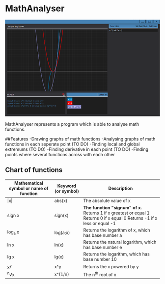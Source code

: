# MathAnalyser

![Screenshot](https://github.com/MathMark/MathAnalyser/blob/master/ScreenShot.png)

MathAnalyser represents a program which is able to analyse math functions. 

##Features
-Drawing graphs of math functions
-Analysing graphs of math functions in each seperate point (TO DO)
-Finding local and global extremums (TO DO)
-Finding derivative in each point (TO DO)
-Finding points where several functions across with each other

## Chart of functions

| Mathematical symbol or name of function | Keyword (or symbol) | Description |
|-----------------------------------------|---------------------|-------------|
| \|x\| | abs(x) | The absolute value of x | &radic;x | sqrt(x) | The square root of x |
| sign x | sign(x) | **The function "signum" of x.** Returns 1 if x greatest or equal 1 Returns 0 if x equal 0 Returns -1 if x less or equal -1 |
| log<sub>a</sub> x | log(a;x) | Returns the logarithm of x, which has base number a |
| ln x | ln(x) | Returns the natural logarithm, which has base number e |
| lg x | lg(x) | Returns the logarithm, which has base number 10 |
| x<sup>y</sup> | x^y | Returns the x powered by y |
| <sup>n</sup>&radic;x | x^(1/n) | The n<sup>th</sup> root of x |
